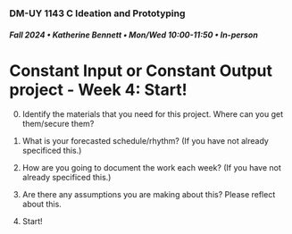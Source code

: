 ### DM-UY 1143 C Ideation and Prototyping
##### Fall 2024 • Katherine Bennett • Mon/Wed 10:00-11:50 • In-person


# Constant Input or Constant Output project - Week 4: Start!

0. Identify the materials that you need for this project. Where can you get them/secure them?

1. What is your forecasted schedule/rhythm? (If you have not already specificed this.)

2. How are you going to document the work each week? (If you have not already specificed this.)

3. Are there any assumptions you are making about this? Please reflect about this.

4. Start!



